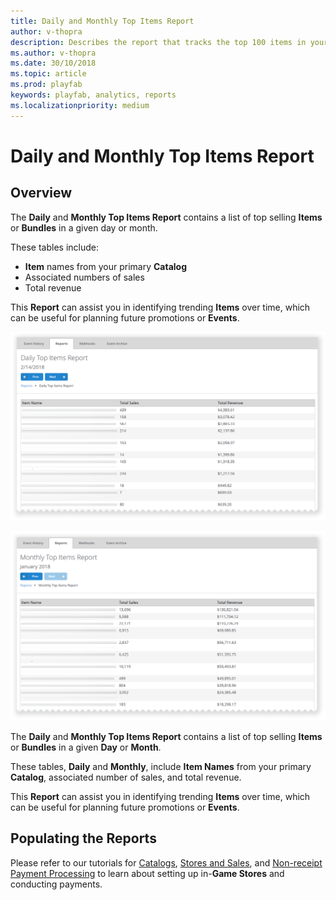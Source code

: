 ```yaml
---
title: Daily and Monthly Top Items Report
author: v-thopra
description: Describes the report that tracks the top 100 items in your game.
ms.author: v-thopra
ms.date: 30/10/2018
ms.topic: article
ms.prod: playfab
keywords: playfab, analytics, reports
ms.localizationpriority: medium
---
```


# Daily and Monthly Top Items Report

## Overview

The **Daily** and **Monthly Top Items Report** contains a list of top selling **Items** or **Bundles** in a given day or month.

These tables include:

- **Item** names from your primary **Catalog**
- Associated numbers of sales
- Total revenue

This **Report** can assist you in identifying trending **Items** over time, which can be useful for planning future promotions or **Events**.

![Daily Top Items Report Table](media/tutorials/daily-top-items-report-table.png)  

![Daily Top Items Report Table](media/tutorials/monthly-top-items-report-table.png)  

The **Daily** and **Monthly Top Items Report** contains a list of top selling **Items** or **Bundles** in a given **Day** or **Month**.

These tables, **Daily** and **Monthly**, include **Item Names** from your primary **Catalog**, associated number of sales, and total revenue.

This **Report** can assist you in identifying trending **Items** over time, which can be useful for planning future promotions or **Events**.

## Populating the Reports

Please refer to our tutorials for [Catalogs](../../commerce/items/catalogs.md), [Stores and Sales](../../commerce/stores/stores-and-sales.md), and [Non-receipt Payment Processing](../../commerce/economy/non-receipt-payment-processing.md) to learn about setting up in-**Game Stores** and conducting payments.

